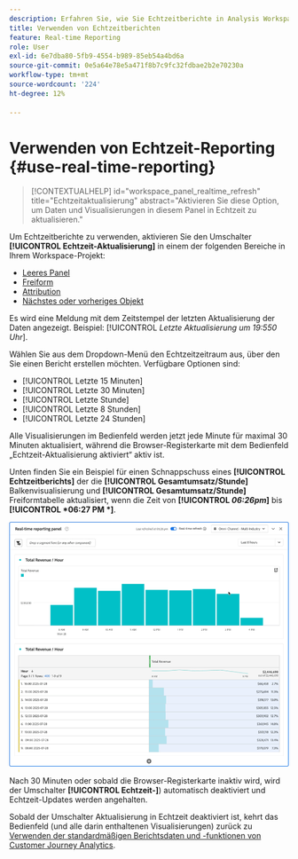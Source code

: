 ```yaml
---
description: Erfahren Sie, wie Sie Echtzeitberichte in Analysis Workspace verwenden.
title: Verwenden von Echtzeitberichten
feature: Real-time Reporting
role: User
exl-id: 6e7dba80-5fb9-4554-b989-85eb54a4bd6a
source-git-commit: 0e5a64e78e5a471f8b7c9fc32fdbae2b2e70230a
workflow-type: tm+mt
source-wordcount: '224'
ht-degree: 12%

---
```


# Verwenden von Echtzeit-Reporting {#use-real-time-reporting}

>[!CONTEXTUALHELP]
>id="workspace_panel_realtime_refresh"
>title="Echtzeitaktualisierung"
>abstract="Aktivieren Sie diese Option, um Daten und Visualisierungen in diesem Panel in Echtzeit zu aktualisieren."

Um Echtzeitberichte zu verwenden, aktivieren Sie den Umschalter **[!UICONTROL Echtzeit-Aktualisierung]** in einem der folgenden Bereiche in Ihrem Workspace-Projekt:

* [Leeres Panel](/help/analysis-workspace/c-panels/blank-panel.md)
* [Freiform](/help/analysis-workspace/c-panels/freeform-panel.md)
* [Attribution](/help/analysis-workspace/c-panels/attribution.md)
* [Nächstes oder vorheriges Objekt](/help/analysis-workspace/c-panels/next-previous.md)

Es wird eine Meldung mit dem Zeitstempel der letzten Aktualisierung der Daten angezeigt. Beispiel: [!UICONTROL  *Letzte Aktualisierung um 19:550 Uhr*].

Wählen Sie aus dem Dropdown-Menü den Echtzeitzeitraum aus, über den Sie einen Bericht erstellen möchten. Verfügbare Optionen sind:

* [!UICONTROL Letzte 15 Minuten]
* [!UICONTROL Letzte 30 Minuten]
* [!UICONTROL Letzte Stunde]
* [!UICONTROL Letzte 8 Stunden]
* [!UICONTROL Letzte 24 Stunden]

Alle Visualisierungen im Bedienfeld werden jetzt jede Minute für maximal 30 Minuten aktualisiert, während die Browser-Registerkarte mit dem Bedienfeld „Echtzeit-Aktualisierung aktiviert“ aktiv ist.

Unten finden Sie ein Beispiel für einen Schnappschuss eines **[!UICONTROL Echtzeitberichts]** der die **[!UICONTROL Gesamtumsatz/Stunde]** Balkenvisualisierung und **[!UICONTROL Gesamtumsatz/Stunde]** Freiformtabelle aktualisiert, wenn die Zeit von **[!UICONTROL *06:26pm*]** bis **[!UICONTROL *06:27 PM *]**.

![Echtzeit-Aktualisierung](assets/real-time-refresh.gif)

Nach 30 Minuten oder sobald die Browser-Registerkarte inaktiv wird, wird der Umschalter **[!UICONTROL Echtzeit-]**) automatisch deaktiviert und Echtzeit-Updates werden angehalten.

Sobald der Umschalter Aktualisierung in Echtzeit deaktiviert ist, kehrt das Bedienfeld (und alle darin enthaltenen Visualisierungen) zurück zu [Verwenden der standardmäßigen Berichtsdaten und -funktionen von Customer Journey Analytics](real-time.md#how-it-works).
